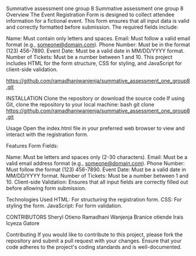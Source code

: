 ﻿Summative assessment one group 8
Summative assessment one group 8
Overview
The Event Registration Form is designed to collect attendee information for a fictional event. This form ensures that all input data is valid and correctly formatted before submission. The required fields include:

Name: Must contain only letters and spaces.
Email: Must follow a valid email format (e.g., someone@domain.com).
Phone Number: Must be in the format (123) 456-7890.
Event Date: Must be a valid date in MM/DD/YYYY format.
Number of Tickets: Must be a number between 1 and 10.
This project includes HTML for the form structure, CSS for styling, and JavaScript for client-side validation.

https://github.com/ramadhaniwanjenja/summative_assessment_one_group8.git

INSTALLATION
Clone the repository or download the source code
If using Git, clone the repository to your local machine: bash git clone https://github.com/ramadhaniwanjenja/summative_assessment_one_group8.git

Usage
Open the index.html file in your preferred web browser to view and interact with the registration form.

Features
Form Fields:

Name: Must be letters and spaces only (2-30 characters).
Email: Must be a valid email address format (e.g., someone@domain.com).
Phone Number: Must follow the format (123) 456-7890.
Event Date: Must be a valid date in MM/DD/YYYY format.
Number of Tickets: Must be a number between 1 and 10.
Client-side Validation: Ensures that all input fields are correctly filled out before allowing form submission.

Technologies Used
HTML: For structuring the registration form.
CSS: For styling the form.
JavaScript: For form validation.

CONTRIBUTORS
Sheryl Otieno
Ramadhani Wanjenja
Branice otiende
Irais Icyeza Gatore

Contributing
If you would like to contribute to this project, please fork the repository and submit a pull request with your changes. Ensure that your code adheres to the project's coding standards and is well-documented.

